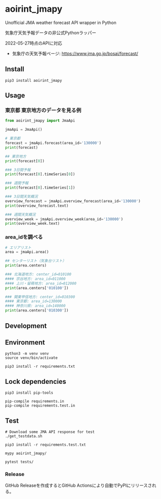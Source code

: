 # aoirint_jmapy

Unofficial JMA weather forecast API wrapper in Python

気象庁天気予報データの非公式Pythonラッパー

2022-05-27時点のAPIに対応

- 気象庁の天気予報ページ: <https://www.jma.go.jp/bosai/forecast/>

## Install
```shell
pip3 install aoirint_jmapy
```

## Usage
### 東京都 東京地方のデータを見る例

```python
from aoirint_jmapy import JmaApi

jmaApi = JmaApi()

# 東京都
forecast = jmaApi.forecast(area_id='130000')
print(forecast)

## 東京地方
print(forecast[0])

### 3日間予報
print(forecast[0].timeSeries[0])

### 週間予報
print(forecast[0].timeSeries[1])

### 3日間天気概況
overview_forecast = jmaApi.overview_forecast(area_id='130000')
print(overview_forecast.text)

### 週間天気概況
overview_week = jmaApi.overview_week(area_id='130000')
print(overview_week.text)
```

### area_idを調べる

```python
# エリアリスト
area = jmaApi.area()

## センターリスト（気象台リスト）
print(area.centers)

### 北海道地方: center_id=010100
#### 宗谷地方: area_id=011000
#### 上川・留萌地方: area_id=012000
print(area.centers['010100'])

### 関東甲信地方: center_id=010300
#### 東京都: area_id=130000
#### 神奈川県: area_id=140000
print(area.centers['010300'])
```

## Development

## Environment

```shell
python3 -m venv venv
source venv/bin/activate

pip3 install -r requirements.txt
```

## Lock dependencies

```shell
pip3 install pip-tools

pip-compile requirements.in
pip-compile requirements.test.in
```

## Test

```shell
# Download some JMA API response for test
./get_testdata.sh

pip3 install -r requirements.test.txt

mypy aoirint_jmapy/

pytest tests/
```

### Release

GitHub Releaseを作成するとGitHub Actionsにより自動でPyPIにリリースされる。
